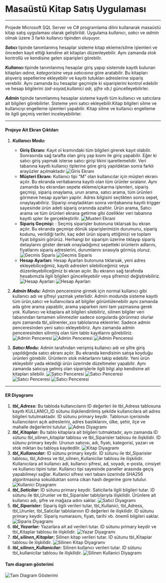# Masaüstü Kitap Satış Uygulaması
----------------

Projede Microsoft SQL Server ve C# programlama dilini kullanarak masaüstü kitap satış uygulaması olarak geliştirildi. Uygulama *kullanıcı*, *satıcı* ve *admin* olmak üzere 3 farklı kullanıcı tipinden oluşuyor. 

***Satıcı*** tipinde tanımlanmış hesaplar sisteme kitap ekleme/silme işlemleri ve önceden kayıt ettiği kendine ait kitapları düzenleyebilir. Aynı zamanda stok kontrollü ve kendisine gelen siparişleri görebilir.

***Kullanıcı*** tipinde tanımlanmış hesaplar giriş yapıp sistemde kayıtlı bulunan kitapları *adına*, *kategorisine* veya *satıcısına* göre aratabilir. Bu kitapları alışveriş sepetlerine ekleyebilir ve kayıtlı tutukları adreslerine sipariş verebilir. Aynı zamanda bu hesaplar geçmişte ki siparişlerini kontrol edebilir ve hesap bilgilerini *(ad-soyad,kullanici adı, şifre vb.)* güncelleyebilirler.

***Admin*** tipinde tanımlanmış hesaplar sisteme kayıtlı tüm kullanıcı ve satıcılara ait bilgileri görebilirler. Sisteme yeni satıcı ekleyebilir.Kitap bilgileri silme ve kullanıcıyı engelleme işlemleri yapabilir. Kitap silme ve kullanıcı engelleme ile ilgili geçmiş verileri inceleyebilirler.

-----
#### Projeye Ait Ekran Çıktıları


1. ***Kullanıcı Modu:***
    - **Giriş Ekranı:** Kayıt ol kısmındaki tüm bilgileri girerek kayıt olabilir. Sonrasında sağ tarafta olan giriş yap kısmı ile giriş yapabilir. Eğer ki satıcı giriş yapmak isterse satıcı girişi tikini işaretlemelidir. Veri tabanına kayıtlı kullanıcı tiplerine göre giriş yapıldıktan sonra farklı arayüzler açılmaktadır
    ![Giris Ekranı](https://github.com/muhammedaltunisik/KitapYurdu/blob/master/Screenshots/giris.png)
    - **Müşteri Ekranı:** Kullanıcı tipi “M” olan kullanıcılar için müşteri ekranı açılır. Bu ekranda veritabanına kayıtlı olan tüm ürünler sıralanır. Aynı zamanda bu ekrandan sepete ekleme/çıkarma işlemleri, sipariş geçmişi, sipariş onaylama, urun arama, satıcı arama, tüm ürünleri görmeve hesap ayarları yapılır. Adres bilgisini seçtikten sonra sepet, onaylayabiliriz. Siparişi onayladıktan sonra veritabanına kayıtlı trigger sayesinde ürün adeti sipariş oranında azaltılır.  Ürün arama, Satıcı arama ve tüm ürünleri ekrana getirme gibi özellikler veri tabanına kayıtlı spler ile gerçekleştirilir.
    ![Musteri Ekrani](https://github.com/muhammedaltunisik/KitapYurdu/blob/master/Screenshots/Musteri_SepeteEkle.png)
    - **Sipariş Geçmişi:** : Seçmiş siparişler butonuna tıklarsak bu ekran açılır. Bu ekranda geçmişe dönük siparişlerimizin durumunu, sipariş kodunu, verildiği tarihi, kaç edet ürün sipariş ettiğimizi ve toplam fiyat bilgisini görürüz. Herhangi bir siparişin üzerine tıklayıp sipariş detaylarını göster dersek  onayladığımız sepetteki ürünlerin adlarını, fiyatlarını sipariş adreslerini, durumlarını sırasıyla görmüş oluruz.
    ![Gecmis Siparis](https://github.com/muhammedaltunisik/KitapYurdu/blob/master/Screenshots/Kullanici_GecmisSiparis1.png)
    ![Gecmis Siparis](https://github.com/muhammedaltunisik/KitapYurdu/blob/master/Screenshots/Kullanici_GecmisSiparis2.png)
    - **Hesap Ayarları:** Hesap Ayarları butonuna tıklarsak, yeni adres ekleyebiliceğimiz, kayıtlı adresleri silebiliceğimiz veya düzenleyebiliceğimiz bi ekran açılır. Bu ekranın sağ tarafında hesabımızla ilgili bilgileri güncelleyebilir veya şifremizi değiştirebiliriz.
    ![Hesap Ayarları](https://github.com/muhammedaltunisik/KitapYurdu/blob/master/Screenshots/Kullanici_Hesapbilgileri1.png)
    ![Hesap Ayarları](https://github.com/muhammedaltunisik/KitapYurdu/blob/master/Screenshots/Kullanici_HesapBilgileri2.png)

2. ***Admin Modu:***
Admin penceresine girmek için normal kullanıcı gibi kullanıcı adı ve şifreyi yazmak yeterlidir. Admin modunda sisteme kayıtlı tüm ürün,satıcı ve kullanıcılara ait bilgiler görüntülenebilir aynı zamanda ada göre arama yapabilir, arama yaparken ismi tam yazmasına gerek yok. Kullanıcı ve kitaplara ait bilgileri silebiliriz, silinen bilgiler veri tabanından tamamen silinmezler sadece sorgularda görünmez olurlar aynı zamanda tbl_silinenler_xxx tablolarına eklenirler. Sadece admin penceresinden yeni satıcı ekleyebiliriz. Aynı zamanda admin penceresinden silinmiş olan tüm tablo kayıtlarını görebiliriz. 
![Admin Penceresi](https://github.com/muhammedaltunisik/KitapYurdu/blob/master/Screenshots/Admin_Kitaplar1.png)
![Admin Penceresi](https://github.com/muhammedaltunisik/KitapYurdu/blob/master/Screenshots/Admin_YayineviEkle.png)
![Admin Penceresi](https://github.com/muhammedaltunisik/KitapYurdu/blob/master/Screenshots/Admin_Yayinevleri.png)

3. ***Satıcı Modu:***
Admin tarafından verişmiş kullanıcı adı ve şifre giriş yapıldığında satıcı ekranı açılır. Bu ekranda kendisinin satışa koyduğu ürünleri görebilir. Ürünlerin stok miktarlarını takip edebilir. Yeni ürün ekleyebilir yada eklediği ürün üzerinde düzeltmeler yapabilir. Aynı zamanda satıcıya gelmiş olan siparişlerle ilgili bilgi alıp kendisine ait kitapları silebilir.
![Satıcı Penceresi](https://github.com/muhammedaltunisik/KitapYurdu/blob/master/Screenshots/Satici_giris.png)
![Satıcı Penceresi](https://github.com/muhammedaltunisik/KitapYurdu/blob/master/Screenshots/Satici_Anasayfa.png)
![Satıcı Penceresi](https://github.com/muhammedaltunisik/KitapYurdu/blob/master/Screenshots/Satici_GecmisSiparis.png)
![Satıcı Penceresi](https://github.com/muhammedaltunisik/KitapYurdu/blob/master/Screenshots/Satici_KitapDuzenle.png)


--------
#### ER Diyagramı

1. ***tbl_Adress:*** Bu tabloda kullanıcıların ID değerleri ile tbl_Adress tablosuna kayıtlı KULLANICI_ID sütunu ilişkilendirilmiş şekilde kullanıcılara ait adres bilgileri tutulmaktadır. ID sütunu primary keydir. Tablonun içerisinde kullanıcıların açık adreslerini, adres baslıklarını, ülke, şehir, ilçe ve mahalle değerlerini tutulur.
![Adres Diyagramı](https://github.com/muhammedaltunisik/KitapYurdu/blob/master/Screenshots/Diagram_Adress.PNG)
2. ***tbl_Kitaplar:*** Bu tablo kitaplara ait bilgileri tutmaktadır, aynı zamanda ID sütunu tbl_silinen_kitaplar tablosu ve tbl_Siparisler tablosu ile ilişkilidir. ID sütunu primary keydir. Urunun satıcısı, adı, fiyatı, kategorisi, yazarı ve stok miktarı bu tabloya kaydedilir.
![Kitap Diyagramı](https://github.com/muhammedaltunisik/KitapYurdu/blob/master/Screenshots/Diagram_Kitaplar.PNG)
3. ***tbl_Kullanıcılar:*** ID sütunu primary keydir. ID sütunu ile tbl_Siparisler tablosu, tbl_Adress ve tbl_silinen_Kullanicilar tablosu ile ilişkilidir. Kullanıcılara ait kullanıcı adi, kullanıcı şifresi, ad, soyadı, e-posta, cinsiyet ve kullanıcı tipini tutar. Kullanıcı tipi sayesinde paneller arasında geçiş yapabilmeyi sağlar. Kullanici sifresi veri tabanı üzerinde SHA256 algoritmasina sokulduktan sonra cikan hash degerine gore tutulur.
![Kullanici Diyagramı](https://github.com/muhammedaltunisik/KitapYurdu/blob/master/Screenshots/Diagram_Kullanicilar.PNG)
4. ***tbl_Saticilar:*** ID sütunu primary keydir. Saticilarla ilgili bilgileri tutar. ID sütunu ile tbl_Urunler ve tbl_Siparisler tablolarıyla ilişkilidir. Ürünlere ait kullanıcı adı, şifre ve mağaza adını saklar.
![Satici Diyagramı](https://github.com/muhammedaltunisik/KitapYurdu/blob/master/Screenshots/Diagram_Saticilar.PNG)
5. ***tbl_Siparisler:*** Sipariş ilgili verileri tutar, tbl_Kullanici, tbl_Adress, tbl_Urunler, tbl_Saticilar tablolarının ID değerleri ile ilişkilidir. ID sütunu primary keydir. Sipariş numarasını, fiyatı, tarihi vb. önemli bilgileri saklar.
![Siparis Diyagramı](https://github.com/muhammedaltunisik/KitapYurdu/blob/master/Screenshots/Diagram_Siparis.PNG)
6. ***tbl_Yazarlar:*** Yazarlara ait ad verileri tutar. ID sütunu primary keydir ve tbl_Kitaplar tablosu ile ilişkilidir.
![Yazar Diyagramı](https://github.com/muhammedaltunisik/KitapYurdu/blob/master/Screenshots/Diagram_Yazarlar.PNG)
7. ***tbl_silinen_Kitaplar:*** Silinen kitap verileri tutar. ID sütunu tbl_Kitaplar tablosu ile ilişkilidir. 
![Silinen Kitap Diyagramı](https://github.com/muhammedaltunisik/KitapYurdu/blob/master/Screenshots/Diagram_Silinen_Kitaplar.PNG)
8. ***tbl_silinen_Kullanicilar:*** Silinen kullanıcı verileri tutar. ID sütunu tbl_kullanicilar tablosu ile ilişkilidir. 
![Silinen Kullanici Diyagramı](https://github.com/muhammedaltunisik/KitapYurdu/blob/master/Screenshots/Diagram_Silinen_Kullanicilar.PNG)

#### Tam diagram gösterimi
![Tam Diagram Gösterimi](https://github.com/muhammedaltunisik/KitapYurdu/blob/master/Screenshots/databaseDiagram.PNG)
